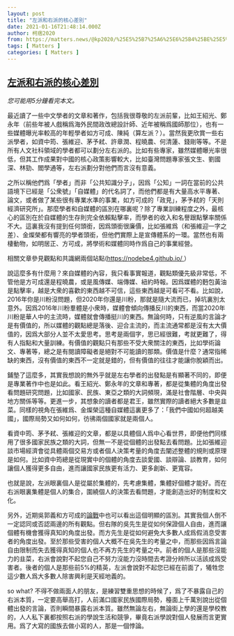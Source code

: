```yaml
---
layout: post
title: "左派和右派的核心差別"
date: 2021-01-16T21:48:14.000Z
author: 柯痞2020
from: https://matters.news/@kp2020/%25E5%25B7%25A6%25E6%25B4%25BE%25E5%2592%258C%25E5%258F%25B3%25E6%25B4%25BE%25E7%259A%2584%25E6%25A0%25B8%25E5%25BF%2583%25E5%25B7%25AE%25E5%2588%25A5-bafyreidqx3mzusjwfptmokqgbpxxohceeajh2ynuxs7zexkrswm7j32kka
tags: [ Matters ]
categories: [ Matters ]
---
```

<!--1610833694000-->
[左派和右派的核心差別](https://matters.news/@kp2020/%25E5%25B7%25A6%25E6%25B4%25BE%25E5%2592%258C%25E5%258F%25B3%25E6%25B4%25BE%25E7%259A%2584%25E6%25A0%25B8%25E5%25BF%2583%25E5%25B7%25AE%25E5%2588%25A5-bafyreidqx3mzusjwfptmokqgbpxxohceeajh2ynuxs7zexkrswm7j32kka)
------

<div>
<p><em>您可能用5分鐘看完本文。</em></p><p>最近讀了一些中文學者的文章和著作，包括我很尊敬的左派前輩，比如王紹光、鄭永年（前些年被人戲稱爲海外民間政改總設計師、近年被稱爲國師那位），也有一些媒體曝光率較高的年輕學者如方可成、陳純（算左派？）。當然我更欣賞一些右派學者，如資中筠、張維迎、茅予弒、許章潤、程曉農、何清蓮、錢剛等等。不是所有人文社科領域的學者都可以劃分左右派的。比如有些專家，雖然媒體曝光率很低，但其工作成果對中國的核心政策影響較大，比如臺灣問題專家張文生、劉國深、林勁、閻學通等，左右派劃分對他們而言沒有意義。</p><p>之所以稱他們爲「學者」而非「公共知識分子」，因爲「公知」一詞在當前的公共語境下已經是「公衆號」「自媒體」的代名詞了，而他們都是有大量高水平專著、論文，或者做了某些很有專業水準的事業，如方可成的「政見」，茅予弒的「天則經濟研究所」。那麼學者和自媒體的區別在哪裏呢？除了專業訓練程度之外，最核心的區別在於自媒體的生存則完全依賴點擊率，而學者的收入和名譽跟點擊率關係不大。這裏我沒有提到任何頭銜，因爲頭銜很廉價，比如張維爲（和張維迎一字之差）、金燦榮都有響亮的學者頭銜，但他們實際上是宣傳體系的一環。當然也有兩棲動物，如明居正、方可成，將學術和媒體同時作爲自己的事業經營。</p><p>相關文章參見觀點和共識網兩個站點(<a href="https://nodebe4.github.io/" target="_blank">https://nodebe4.github.io/</a><a href="https://nodebe4.github.io/21ccom)" target="_blank"> </a>）</p><p>說這麼多有什麼用？來自媒體的內容，我只看事實報道，觀點類優先級非常低，不管他是方可成還是程曉農，或是風傳媒、端傳媒、紐約時報。因爲媒體的麪包黃油是點擊率，越是大衆的喜歡的東西越不可信，這些東西越是可看可不看。比如說，2016年你是川粉沒問題，但2020年你還是川粉，那就是隨大流而已，掉坑裏別太意外。因爲2016年川粉羣體是小衆時，媒體會傾向傳播反川的東西，而當2020年川粉是華人中的主流時，媒體就會傳播挺川的東西。無論何時，只有逆風的言論才是有價值的，所以媒體的觀點總是落後、迎合主流的，而主流通常都是沒有太大價值的，因爲大部分人並不太愛思考。思考是兩個字，思已經很難，考就更難了，得有人指點和大量訓練。有價值的觀點只有那些不受大衆關注的東西，比如學術論文、專著等，總之是有閱讀障礙者是絕對不可能讀的那類。價值是什麼？通常指稀缺的東西，沒有價值的東西不一定就是錯的，但有價值的往往才能讓你脫穎而出。</p><p>鋪墊了這麼多，其實我想說的無外乎就是左右學者的出發點是有顯著不同的，即便是專業著作中也是如此。看王紹光、鄭永年的文章和專著，都是從集體的角度出發看問題研究問題，比如國家、民族、東亞之類的大詞頻現，滿是社會階層、中央與地方關係等等。更進一步，其想象的讀者都是君王，雖然實際的讀者絕大多數是韭菜。同樣的視角在張維爲、金燦榮這種自媒體這裏更多了：「我們中國如何超越美國」，國際局勢又如何如何，彷彿兩個國家就是兩個人。</p><p>看資中筠、茅予弒、張維迎的文章，都是以具體個人爲中心看世界，即便他們同樣用了很多國家民族之類的大詞，但無一不是從個體的出發點去看問題。比如張維迎談市場經濟會從具體兩個交易方或者個人決策考量的角度去闡述整體的規則或原理是如何。比如資中筠總是從現實中的個體的角度去談愛國、談辯論、談教育，如何讓個人獲得更多自由，進而讓國家民族更有活力、更多創新、更寬容。</p><p>也就是說，左派眼裏個人是從屬於集體的，先考慮集體，集體好個體才能好。而在右派眼裏集體是個人的集合，圍繞個人的決策去看問題，才能創造出好的制度和文化。</p><p>另外，近期吳郭義和方可成的<a href="https://matters.news/@wudunyi/%E5%B7%9D%E6%99%AE%E8%A2%AB%E5%B0%81%E8%99%9F-%E6%96%B9%E5%8F%AF%E6%88%90%E5%85%88%E7%94%9F%E5%88%A5%E5%86%8D%E5%BF%BD%E7%95%A5%E9%80%99%E5%B9%BE%E4%BB%B6%E4%BA%8B-bafyreihmlg4pmcolmchbl6nzlparqnfwzaddxamu2ajqdrsfsicidwr3cu" target="_blank">論戰</a>中也可以看出這個明顯的區別。其實我個人倒不一定認同或否認兩邊的所有觀點。但右隊的吳先生是從如何保證個人自由，進而讓個體有機會獲得真知的角度出發。而方先生是從如何避免大多數人成爲假消息受害者的角度出發。至於那些受害的個人大概不在吳先生的考量之中，而那些因爲言論自由限制而失去獲得真知的個人也不再方先生的考量之中。前者的個人是那些沒能力的韭菜，右派會說對不起您自己不努力沒能力沒時間去考證分辨所以活該成爲受害者。後者的個人是那些前5%的精英，左派會說對不起您已經在前面了，犧牲您這少數人爲大多數人除害興利是天經地義的。</p><p>so what? 不得不做兩面人的朋友，是練習雙重思想的時候了，爲了不暴露自己的右派本質，一定要高舉高打，人前滿口國家民族國際局勢，檯面上千萬別說出從個體出發的言論，否則瞬間暴露右派本質。雖然無論左右，無論街上學的還是學校教的，人人私下裏都按照右派的學說生活和競爭，畢竟右派學說對個人發展而言更實用。爲了大寫的國族去做小寫的人，那是一個悖論。</p>
</div>
